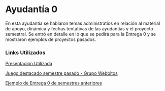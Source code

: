 # Ayudantía 0
En esta ayudantía se hablaron temas administratios en relación al material de apoyo, dinámica y fechas tentativas de las ayudantías y el proyecto semestral. 
Se entró en detalle en lo que se pedirá para la Entrega 0 y se mostraron ejemplos de proyectos pasados. 

### Links Utilizados

[Presentación Utilizada](https://docs.google.com/presentation/d/1w5eMR6P8LDur6C66kcbFo7GdZqPXTbPY9gQRCov8L6E/edit?usp=sharing)

[Juego destacado semestre pasado - Grupo Webbitos](https://eggtratego.netlify.app/)

[Ejemplo de Entrega 0 de semestres anteriores](https://drive.google.com/file/d/1fAXBKSZBxi1bL070OPxSlBRfcnEY3Gea/view?usp=sharing)
